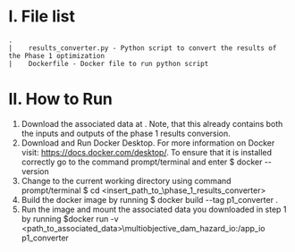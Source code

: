 # I. File list
```
.
|    results_converter.py - Python script to convert the results of the Phase 1 optimization
|    Dockerfile - Docker file to run python script
```

# II. How to Run
1. Download the associated data at <insert url later>. Note, that this already contains both the inputs and outputs 
of the phase 1 results conversion.
2. Download and Run Docker Desktop. For more information on Docker visit: https://docs.docker.com/desktop/. To ensure 
that it is installed correctly go to the command prompt/terminal and enter $ docker --version
3. Change to the current working directory using command prompt/terminal $ cd <insert_path_to_\phase_1_results_converter>
4. Build the docker image by running $ docker build --tag p1_converter .
5. Run the image and mount the associated data you downloaded in step 1 by running
$docker run -v <path_to_associated_data>\multiobjective_dam_hazard_io:/app_io p1_converter 
